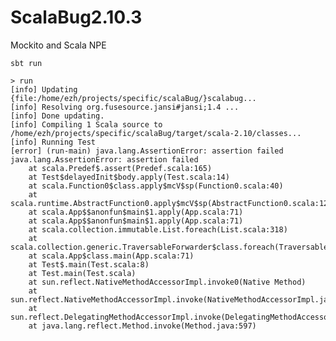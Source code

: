 ScalaBug2.10.3
==============

Mockito and Scala NPE

    sbt run

    > run
    [info] Updating {file:/home/ezh/projects/specific/scalaBug/}scalabug...
    [info] Resolving org.fusesource.jansi#jansi;1.4 ...
    [info] Done updating.
    [info] Compiling 1 Scala source to /home/ezh/projects/specific/scalaBug/target/scala-2.10/classes...
    [info] Running Test
    [error] (run-main) java.lang.AssertionError: assertion failed
    java.lang.AssertionError: assertion failed
        at scala.Predef$.assert(Predef.scala:165)
        at Test$delayedInit$body.apply(Test.scala:14)
        at scala.Function0$class.apply$mcV$sp(Function0.scala:40)
        at scala.runtime.AbstractFunction0.apply$mcV$sp(AbstractFunction0.scala:12)
        at scala.App$$anonfun$main$1.apply(App.scala:71)
        at scala.App$$anonfun$main$1.apply(App.scala:71)
        at scala.collection.immutable.List.foreach(List.scala:318)
        at scala.collection.generic.TraversableForwarder$class.foreach(TraversableForwarder.scala:32)
        at scala.App$class.main(App.scala:71)
        at Test$.main(Test.scala:8)
        at Test.main(Test.scala)
        at sun.reflect.NativeMethodAccessorImpl.invoke0(Native Method)
        at sun.reflect.NativeMethodAccessorImpl.invoke(NativeMethodAccessorImpl.java:39)
        at sun.reflect.DelegatingMethodAccessorImpl.invoke(DelegatingMethodAccessorImpl.java:25)
        at java.lang.reflect.Method.invoke(Method.java:597)
